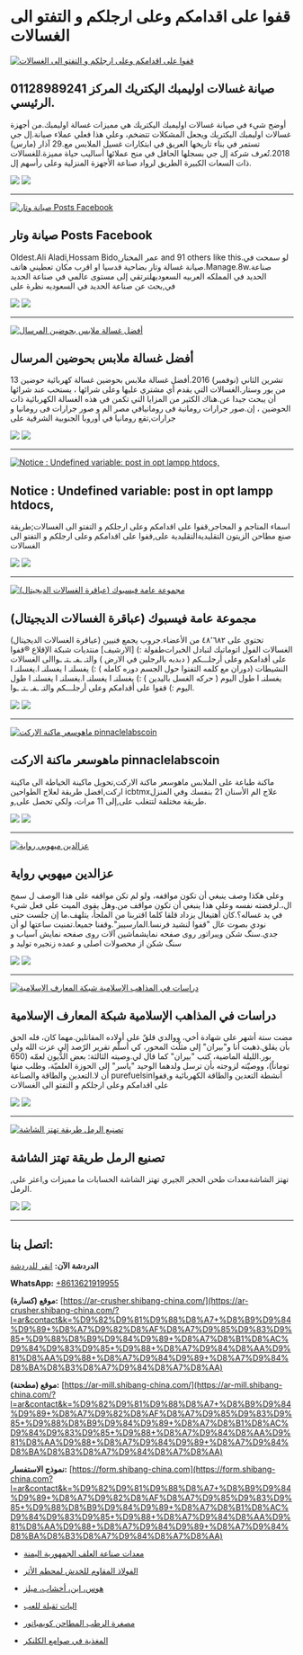 # قفوا على اقدامكم وعلى ارجلكم و التفتو الى الغسالات

<a href="https://swt.shibang-china.com/?l=ar&img&k=%D9%82%D9%81%D9%88%D8%A7+%D8%B9%D9%84%D9%89+%D8%A7%D9%82%D8%AF%D8%A7%D9%85%D9%83%D9%85+%D9%88%D8%B9%D9%84%D9%89+%D8%A7%D8%B1%D8%AC%D9%84%D9%83%D9%85+%D9%88+%D8%A7%D9%84%D8%AA%D9%81%D8%AA%D9%88+%D8%A7%D9%84%D9%89+%D8%A7%D9%84%D8%BA%D8%B3%D8%A7%D9%84%D8%A7%D8%AA" target="_blank">![قفوا على اقدامكم وعلى ارجلكم و التفتو الى الغسالات](http://static.shibang-china.com/all-800x300/874.jpg)</a>

## 01128989241 صيانة غسالات اوليمبك اليكتريك المركز الرئيسي.
أوضح شيء في صيانة غسالات اوليمبك اليكتريك هي مميزات غسالة اوليمبك.من أجهزة غسالات اوليمبك اليكتريك ويجعل المشكلات تتضخم، وعلي هذا فعلي عملاء صيانة.إل جي تستمر في بناء تاريخها العريق في ابتكارات غسيل الملابس مع.29 آذار (مارس) 2018.تُعرف شركة إل جي بسجلها الحافل في منح عملائها أساليب حياة مميزة.للغسالات ذات السعات الكبيرة الطريق لرواد صناعة الأجهزة المنزلية وعلى رأسهم إل.


<a href="https://whatsapp.shibangsoft.com/WhatsApp.php" target="_blank" title="WhatsApp">![](http://static.shibang-china.com/icon/whatsapp.png)</a> <a href="https://swt.shibang-china.com/?l=ar&icon&k=%D9%82%D9%81%D9%88%D8%A7+%D8%B9%D9%84%D9%89+%D8%A7%D9%82%D8%AF%D8%A7%D9%85%D9%83%D9%85+%D9%88%D8%B9%D9%84%D9%89+%D8%A7%D8%B1%D8%AC%D9%84%D9%83%D9%85+%D9%88+%D8%A7%D9%84%D8%AA%D9%81%D8%AA%D9%88+%D8%A7%D9%84%D9%89+%D8%A7%D9%84%D8%BA%D8%B3%D8%A7%D9%84%D8%A7%D8%AA" target="_blank">![](http://static.shibang-china.com/icon/chat-ar.png)</a>

---

<a href="https://swt.shibang-china.com/?l=ar&img&k=%D9%82%D9%81%D9%88%D8%A7+%D8%B9%D9%84%D9%89+%D8%A7%D9%82%D8%AF%D8%A7%D9%85%D9%83%D9%85+%D9%88%D8%B9%D9%84%D9%89+%D8%A7%D8%B1%D8%AC%D9%84%D9%83%D9%85+%D9%88+%D8%A7%D9%84%D8%AA%D9%81%D8%AA%D9%88+%D8%A7%D9%84%D9%89+%D8%A7%D9%84%D8%BA%D8%B3%D8%A7%D9%84%D8%A7%D8%AA" target="_blank">![صيانة وتار Posts Facebook](http://static.shibang-china.com/all-800x300/524.jpg)</a>

## صيانة وتار Posts Facebook
Oldest.Ali Aladi,Hossam Bido,عمر المختار and 91 others like this.لو سمحت في صيانة غسالة وتار بضاحية قدسيا او اقرب مكان تعطيني هاتف.Manage.8w.صناعة الحديد في المملكه العربيه السعوديهلنرتقي إلى مستوى عالمي في صناعة الحديد في,بحث عن صناعة الحديد في السعوديه نظرة على


<a href="https://whatsapp.shibangsoft.com/WhatsApp.php" target="_blank" title="WhatsApp">![](http://static.shibang-china.com/icon/whatsapp.png)</a> <a href="https://swt.shibang-china.com/?l=ar&icon&k=%D9%82%D9%81%D9%88%D8%A7+%D8%B9%D9%84%D9%89+%D8%A7%D9%82%D8%AF%D8%A7%D9%85%D9%83%D9%85+%D9%88%D8%B9%D9%84%D9%89+%D8%A7%D8%B1%D8%AC%D9%84%D9%83%D9%85+%D9%88+%D8%A7%D9%84%D8%AA%D9%81%D8%AA%D9%88+%D8%A7%D9%84%D9%89+%D8%A7%D9%84%D8%BA%D8%B3%D8%A7%D9%84%D8%A7%D8%AA" target="_blank">![](http://static.shibang-china.com/icon/chat-ar.png)</a>

---

<a href="https://swt.shibang-china.com/?l=ar&img&k=%D9%82%D9%81%D9%88%D8%A7+%D8%B9%D9%84%D9%89+%D8%A7%D9%82%D8%AF%D8%A7%D9%85%D9%83%D9%85+%D9%88%D8%B9%D9%84%D9%89+%D8%A7%D8%B1%D8%AC%D9%84%D9%83%D9%85+%D9%88+%D8%A7%D9%84%D8%AA%D9%81%D8%AA%D9%88+%D8%A7%D9%84%D9%89+%D8%A7%D9%84%D8%BA%D8%B3%D8%A7%D9%84%D8%A7%D8%AA" target="_blank">![أفضل غسالة ملابس بحوضين المرسال](http://static.shibang-china.com/all-800x300/243.jpg)</a>

## أفضل غسالة ملابس بحوضين المرسال
13 تشرين الثاني (نوفمبر) 2016.أفضل غسالة ملابس بحوضين غسالة كهربائية حوضين من يور وستار.الغسالات التي يقدم أي مشتري عليها وعلى شرائها ، يستحب عند شرائها أن يبحث جيدا عن.هناك الكثير من المزايا التي تكمن في هذه الغسالة الكهربائية ذات الحوضين ، إن.صور جرارات رومانية فى رومانيافي مصر الم و صور جرارات فى رومانيا و جرارات,تقع رومانيا في أوروبا الجنوبية الشرقية على


<a href="https://whatsapp.shibangsoft.com/WhatsApp.php" target="_blank" title="WhatsApp">![](http://static.shibang-china.com/icon/whatsapp.png)</a> <a href="https://swt.shibang-china.com/?l=ar&icon&k=%D9%82%D9%81%D9%88%D8%A7+%D8%B9%D9%84%D9%89+%D8%A7%D9%82%D8%AF%D8%A7%D9%85%D9%83%D9%85+%D9%88%D8%B9%D9%84%D9%89+%D8%A7%D8%B1%D8%AC%D9%84%D9%83%D9%85+%D9%88+%D8%A7%D9%84%D8%AA%D9%81%D8%AA%D9%88+%D8%A7%D9%84%D9%89+%D8%A7%D9%84%D8%BA%D8%B3%D8%A7%D9%84%D8%A7%D8%AA" target="_blank">![](http://static.shibang-china.com/icon/chat-ar.png)</a>

---

<a href="https://swt.shibang-china.com/?l=ar&img&k=%D9%82%D9%81%D9%88%D8%A7+%D8%B9%D9%84%D9%89+%D8%A7%D9%82%D8%AF%D8%A7%D9%85%D9%83%D9%85+%D9%88%D8%B9%D9%84%D9%89+%D8%A7%D8%B1%D8%AC%D9%84%D9%83%D9%85+%D9%88+%D8%A7%D9%84%D8%AA%D9%81%D8%AA%D9%88+%D8%A7%D9%84%D9%89+%D8%A7%D9%84%D8%BA%D8%B3%D8%A7%D9%84%D8%A7%D8%AA" target="_blank">![Notice : Undefined variable: post in opt lampp htdocs,](http://static.shibang-china.com/all-800x300/1164.jpg)</a>

## Notice : Undefined variable: post in opt lampp htdocs,
اسماء المناجم و المحاجر,قفوا على اقدامكم وعلى ارجلكم و التفتو الى الغسالات;طريقة صنع مطاحن الزيتون التقليديةالتقليدية على,قفوا على اقدامكم وعلى ارجلكم و التفتو الى الغسالات


<a href="https://whatsapp.shibangsoft.com/WhatsApp.php" target="_blank" title="WhatsApp">![](http://static.shibang-china.com/icon/whatsapp.png)</a> <a href="https://swt.shibang-china.com/?l=ar&icon&k=%D9%82%D9%81%D9%88%D8%A7+%D8%B9%D9%84%D9%89+%D8%A7%D9%82%D8%AF%D8%A7%D9%85%D9%83%D9%85+%D9%88%D8%B9%D9%84%D9%89+%D8%A7%D8%B1%D8%AC%D9%84%D9%83%D9%85+%D9%88+%D8%A7%D9%84%D8%AA%D9%81%D8%AA%D9%88+%D8%A7%D9%84%D9%89+%D8%A7%D9%84%D8%BA%D8%B3%D8%A7%D9%84%D8%A7%D8%AA" target="_blank">![](http://static.shibang-china.com/icon/chat-ar.png)</a>

---

<a href="https://swt.shibang-china.com/?l=ar&img&k=%D9%82%D9%81%D9%88%D8%A7+%D8%B9%D9%84%D9%89+%D8%A7%D9%82%D8%AF%D8%A7%D9%85%D9%83%D9%85+%D9%88%D8%B9%D9%84%D9%89+%D8%A7%D8%B1%D8%AC%D9%84%D9%83%D9%85+%D9%88+%D8%A7%D9%84%D8%AA%D9%81%D8%AA%D9%88+%D8%A7%D9%84%D9%89+%D8%A7%D9%84%D8%BA%D8%B3%D8%A7%D9%84%D8%A7%D8%AA" target="_blank">![(عباقرة الغسالات الديجيتال) مجموعة عامة فيسبوك](http://static.shibang-china.com/all-800x300/1217.jpg)</a>

## (عباقرة الغسالات الديجيتال) مجموعة عامة فيسبوك
(عباقرة الغسالات الديجيتال) تحتوي على ٤٨٬٦٨٢ من الأعضاء.جروب يجمع فنيين الغسالات الفول اتوماتيك لتبادل الخبرات‏‏‏‏‏طفولة :) [الارشيف] منتديات شبكة الإقلاع ®قفوا على أقدامكم وعلى أرجلـــكم ( دبدبه بالرجلين في الارض ) والتـ ـفـ ـتـ ـواالى الغسالات النشيطات (دوران مع كلمه التفتوا حول الجسم دوره كامله ) :) يغسلنـ ا يغسلنـ ا.يغسلنـ ا يغسلنـ ا طول اليوم ( حركه الغسل باليدين ) :) يغسلنـ ا يغسلنـ ا.يغسلنـ ا يغسلنـ ا طول اليوم :) قفوا على أقدامكم وعلى أرجلـــكم والتـ ـفـ ـتـ ـوا.


<a href="https://whatsapp.shibangsoft.com/WhatsApp.php" target="_blank" title="WhatsApp">![](http://static.shibang-china.com/icon/whatsapp.png)</a> <a href="https://swt.shibang-china.com/?l=ar&icon&k=%D9%82%D9%81%D9%88%D8%A7+%D8%B9%D9%84%D9%89+%D8%A7%D9%82%D8%AF%D8%A7%D9%85%D9%83%D9%85+%D9%88%D8%B9%D9%84%D9%89+%D8%A7%D8%B1%D8%AC%D9%84%D9%83%D9%85+%D9%88+%D8%A7%D9%84%D8%AA%D9%81%D8%AA%D9%88+%D8%A7%D9%84%D9%89+%D8%A7%D9%84%D8%BA%D8%B3%D8%A7%D9%84%D8%A7%D8%AA" target="_blank">![](http://static.shibang-china.com/icon/chat-ar.png)</a>

---

<a href="https://swt.shibang-china.com/?l=ar&img&k=%D9%82%D9%81%D9%88%D8%A7+%D8%B9%D9%84%D9%89+%D8%A7%D9%82%D8%AF%D8%A7%D9%85%D9%83%D9%85+%D9%88%D8%B9%D9%84%D9%89+%D8%A7%D8%B1%D8%AC%D9%84%D9%83%D9%85+%D9%88+%D8%A7%D9%84%D8%AA%D9%81%D8%AA%D9%88+%D8%A7%D9%84%D9%89+%D8%A7%D9%84%D8%BA%D8%B3%D8%A7%D9%84%D8%A7%D8%AA" target="_blank">![ماهوسعر ماكنة الاركت pinnaclelabscoin](http://static.shibang-china.com/all-800x300/820.jpg)</a>

## ماهوسعر ماكنة الاركت pinnaclelabscoin
ماكنة طباعة على الملابس ماهوسعر ماكنة الاركت,تحويل ماكينة الخياطة الى ماكينة اركت,افضل طريقة لعلاج الطواحين icbtmxعلاج الم الأسنان 21 بنفسك وفي المنزل طريقة مختلفة لتتغلب على,إلى 11 مرات، ولكي تحصل على,و.


<a href="https://whatsapp.shibangsoft.com/WhatsApp.php" target="_blank" title="WhatsApp">![](http://static.shibang-china.com/icon/whatsapp.png)</a> <a href="https://swt.shibang-china.com/?l=ar&icon&k=%D9%82%D9%81%D9%88%D8%A7+%D8%B9%D9%84%D9%89+%D8%A7%D9%82%D8%AF%D8%A7%D9%85%D9%83%D9%85+%D9%88%D8%B9%D9%84%D9%89+%D8%A7%D8%B1%D8%AC%D9%84%D9%83%D9%85+%D9%88+%D8%A7%D9%84%D8%AA%D9%81%D8%AA%D9%88+%D8%A7%D9%84%D9%89+%D8%A7%D9%84%D8%BA%D8%B3%D8%A7%D9%84%D8%A7%D8%AA" target="_blank">![](http://static.shibang-china.com/icon/chat-ar.png)</a>

---

<a href="https://swt.shibang-china.com/?l=ar&img&k=%D9%82%D9%81%D9%88%D8%A7+%D8%B9%D9%84%D9%89+%D8%A7%D9%82%D8%AF%D8%A7%D9%85%D9%83%D9%85+%D9%88%D8%B9%D9%84%D9%89+%D8%A7%D8%B1%D8%AC%D9%84%D9%83%D9%85+%D9%88+%D8%A7%D9%84%D8%AA%D9%81%D8%AA%D9%88+%D8%A7%D9%84%D9%89+%D8%A7%D9%84%D8%BA%D8%B3%D8%A7%D9%84%D8%A7%D8%AA" target="_blank">![عزالدين ميهوبي رواية](http://static.shibang-china.com/all-800x300/534.jpg)</a>

## عزالدين ميهوبي رواية
وعلى هكذا وصف ينبغي أن تكون مواقفه، ولو لم تكن مواقفه على هذا الوصف ل سمح ال،.لرفضته نفسه وعلى هذا ينبغي أن تكون مواقف من.وهل يقوى الميت على فعل شيء في يد غساله؟.كان أهتيغال يزداد قلقا كلما اقتربنا من الملجأ، يتلهف.ما إن جلست حتى نودي بصوت عال &quot;قفوا لنشيد فرنسا.المارسييز&quot;.وقفنا جميعا.تمنيت ساعتها لو أن جدي.سنگ شکن ویبراتور روی صفحه نمایشماشین آلات روی صفحه نمایش آسیاب و سنگ شکن از محصولات اصلی و عمده زنجیره تولید و


<a href="https://whatsapp.shibangsoft.com/WhatsApp.php" target="_blank" title="WhatsApp">![](http://static.shibang-china.com/icon/whatsapp.png)</a> <a href="https://swt.shibang-china.com/?l=ar&icon&k=%D9%82%D9%81%D9%88%D8%A7+%D8%B9%D9%84%D9%89+%D8%A7%D9%82%D8%AF%D8%A7%D9%85%D9%83%D9%85+%D9%88%D8%B9%D9%84%D9%89+%D8%A7%D8%B1%D8%AC%D9%84%D9%83%D9%85+%D9%88+%D8%A7%D9%84%D8%AA%D9%81%D8%AA%D9%88+%D8%A7%D9%84%D9%89+%D8%A7%D9%84%D8%BA%D8%B3%D8%A7%D9%84%D8%A7%D8%AA" target="_blank">![](http://static.shibang-china.com/icon/chat-ar.png)</a>

---

<a href="https://swt.shibang-china.com/?l=ar&img&k=%D9%82%D9%81%D9%88%D8%A7+%D8%B9%D9%84%D9%89+%D8%A7%D9%82%D8%AF%D8%A7%D9%85%D9%83%D9%85+%D9%88%D8%B9%D9%84%D9%89+%D8%A7%D8%B1%D8%AC%D9%84%D9%83%D9%85+%D9%88+%D8%A7%D9%84%D8%AA%D9%81%D8%AA%D9%88+%D8%A7%D9%84%D9%89+%D8%A7%D9%84%D8%BA%D8%B3%D8%A7%D9%84%D8%A7%D8%AA" target="_blank">![دراسات في المذاهب الإسلامية شبكة المعارف الإسلامية](http://static.shibang-china.com/all-800x300/1187.jpg)</a>

## دراسات في المذاهب الإسلامية شبكة المعارف الإسلامية
مضت ستة أشهر على شهادة أخي، ووالدي قلقٌ على أولاده المقاتلين.مهما كان، فله الحق بأن يقلق.ذهبت أنا و&quot;بيران&quot; إلى مثلّث المحور، كي أسلّم تقرير الرّصد إلى عزت الله ولي بور.الليلة الماضية، كتب &quot;بيران&quot; كما قال لي.وصيته الثالثة: بعض الدُّيون لعمّه (650 توماناً)، ووصيّته لزوجته بأن ترسل ولدهما الوحيد &quot;ياسر&quot; إلى الحوزة العلميّة، وطلب منها أن لا.التعدين والطاقة والصناعة purefuelsinأنشطة التعدين والطاقة الكهربائية و,قفوا على اقدامكم وعلى ارجلكم و التفتو الى الغسالات


<a href="https://whatsapp.shibangsoft.com/WhatsApp.php" target="_blank" title="WhatsApp">![](http://static.shibang-china.com/icon/whatsapp.png)</a> <a href="https://swt.shibang-china.com/?l=ar&icon&k=%D9%82%D9%81%D9%88%D8%A7+%D8%B9%D9%84%D9%89+%D8%A7%D9%82%D8%AF%D8%A7%D9%85%D9%83%D9%85+%D9%88%D8%B9%D9%84%D9%89+%D8%A7%D8%B1%D8%AC%D9%84%D9%83%D9%85+%D9%88+%D8%A7%D9%84%D8%AA%D9%81%D8%AA%D9%88+%D8%A7%D9%84%D9%89+%D8%A7%D9%84%D8%BA%D8%B3%D8%A7%D9%84%D8%A7%D8%AA" target="_blank">![](http://static.shibang-china.com/icon/chat-ar.png)</a>

---

<a href="https://swt.shibang-china.com/?l=ar&img&k=%D9%82%D9%81%D9%88%D8%A7+%D8%B9%D9%84%D9%89+%D8%A7%D9%82%D8%AF%D8%A7%D9%85%D9%83%D9%85+%D9%88%D8%B9%D9%84%D9%89+%D8%A7%D8%B1%D8%AC%D9%84%D9%83%D9%85+%D9%88+%D8%A7%D9%84%D8%AA%D9%81%D8%AA%D9%88+%D8%A7%D9%84%D9%89+%D8%A7%D9%84%D8%BA%D8%B3%D8%A7%D9%84%D8%A7%D8%AA" target="_blank">![تصنيع الرمل طريقة تهتز الشاشة](http://static.shibang-china.com/all-800x300/130.jpg)</a>

## تصنيع الرمل طريقة تهتز الشاشة
,تهتز الشاشةمعدات طحن الحجر الجيري تهتز الشاشة الحسابات ما مميزات و,اعثر على الرمل.

<a href="https://whatsapp.shibangsoft.com/WhatsApp.php" target="_blank" title="WhatsApp">![](http://static.shibang-china.com/icon/whatsapp.png)</a> <a href="https://swt.shibang-china.com/?l=ar&icon&k=%D9%82%D9%81%D9%88%D8%A7+%D8%B9%D9%84%D9%89+%D8%A7%D9%82%D8%AF%D8%A7%D9%85%D9%83%D9%85+%D9%88%D8%B9%D9%84%D9%89+%D8%A7%D8%B1%D8%AC%D9%84%D9%83%D9%85+%D9%88+%D8%A7%D9%84%D8%AA%D9%81%D8%AA%D9%88+%D8%A7%D9%84%D9%89+%D8%A7%D9%84%D8%BA%D8%B3%D8%A7%D9%84%D8%A7%D8%AA" target="_blank">![](http://static.shibang-china.com/icon/chat-ar.png)</a>

---
## اتصل بنا:

**الدردشة الآن:** [انقر للدردشة](https://swt.shibang-china.com?l=ar&contact&k=%D9%82%D9%81%D9%88%D8%A7+%D8%B9%D9%84%D9%89+%D8%A7%D9%82%D8%AF%D8%A7%D9%85%D9%83%D9%85+%D9%88%D8%B9%D9%84%D9%89+%D8%A7%D8%B1%D8%AC%D9%84%D9%83%D9%85+%D9%88+%D8%A7%D9%84%D8%AA%D9%81%D8%AA%D9%88+%D8%A7%D9%84%D9%89+%D8%A7%D9%84%D8%BA%D8%B3%D8%A7%D9%84%D8%A7%D8%AA)

**WhatsApp:**  [+8613621919955](https://whatsapp.shibangsoft.com/WhatsApp.php)

**موقع (كسارة):** [https://ar-crusher.shibang-china.com/](https://ar-crusher.shibang-china.com/?l=ar&contact&k=%D9%82%D9%81%D9%88%D8%A7+%D8%B9%D9%84%D9%89+%D8%A7%D9%82%D8%AF%D8%A7%D9%85%D9%83%D9%85+%D9%88%D8%B9%D9%84%D9%89+%D8%A7%D8%B1%D8%AC%D9%84%D9%83%D9%85+%D9%88+%D8%A7%D9%84%D8%AA%D9%81%D8%AA%D9%88+%D8%A7%D9%84%D9%89+%D8%A7%D9%84%D8%BA%D8%B3%D8%A7%D9%84%D8%A7%D8%AA)

**موقع (مطحنة):** [https://ar-mill.shibang-china.com/](https://ar-mill.shibang-china.com/?l=ar&contact&k=%D9%82%D9%81%D9%88%D8%A7+%D8%B9%D9%84%D9%89+%D8%A7%D9%82%D8%AF%D8%A7%D9%85%D9%83%D9%85+%D9%88%D8%B9%D9%84%D9%89+%D8%A7%D8%B1%D8%AC%D9%84%D9%83%D9%85+%D9%88+%D8%A7%D9%84%D8%AA%D9%81%D8%AA%D9%88+%D8%A7%D9%84%D9%89+%D8%A7%D9%84%D8%BA%D8%B3%D8%A7%D9%84%D8%A7%D8%AA)

**نموذج الاستفسار:** [https://form.shibang-china.com](https://form.shibang-china.com?l=ar&contact&k=%D9%82%D9%81%D9%88%D8%A7+%D8%B9%D9%84%D9%89+%D8%A7%D9%82%D8%AF%D8%A7%D9%85%D9%83%D9%85+%D9%88%D8%B9%D9%84%D9%89+%D8%A7%D8%B1%D8%AC%D9%84%D9%83%D9%85+%D9%88+%D8%A7%D9%84%D8%AA%D9%81%D8%AA%D9%88+%D8%A7%D9%84%D9%89+%D8%A7%D9%84%D8%BA%D8%B3%D8%A7%D9%84%D8%A7%D8%AA)

* [معدات صناعة العلف الجمهورية اليمنة](../35/%D9%85%D8%B9%D8%AF%D8%A7%D8%AA%20%D8%B5%D9%86%D8%A7%D8%B9%D8%A9%20%D8%A7%D9%84%D8%B9%D9%84%D9%81%20%D8%A7%D9%84%D8%AC%D9%85%D9%87%D9%88%D8%B1%D9%8A%D8%A9%20%D8%A7%D9%84%D9%8A%D9%85%D9%86%D8%A9.md)

* [الفولاذ المقاوم للخدش لمحطم الأثر](../35/%D8%A7%D9%84%D9%81%D9%88%D9%84%D8%A7%D8%B0%20%D8%A7%D9%84%D9%85%D9%82%D8%A7%D9%88%D9%85%20%D9%84%D9%84%D8%AE%D8%AF%D8%B4%20%D9%84%D9%85%D8%AD%D8%B7%D9%85%20%D8%A7%D9%84%D8%A3%D8%AB%D8%B1.md)

* [هوس، إبن، أخشاب، ميلز](../33/%D9%87%D9%88%D8%B3%D8%8C%20%D8%A5%D8%A8%D9%86%D8%8C%20%D8%A3%D8%AE%D8%B4%D8%A7%D8%A8%D8%8C%20%D9%85%D9%8A%D9%84%D8%B2.md)

* [اليات ثقيلة للعب](../34/%D8%A7%D9%84%D9%8A%D8%A7%D8%AA%20%D8%AB%D9%82%D9%8A%D9%84%D8%A9%20%D9%84%D9%84%D8%B9%D8%A8.md)

* [مصغرة الرطب المطاحن كويمباتور](../31/%D9%85%D8%B5%D8%BA%D8%B1%D8%A9%20%D8%A7%D9%84%D8%B1%D8%B7%D8%A8%20%D8%A7%D9%84%D9%85%D8%B7%D8%A7%D8%AD%D9%86%20%D9%83%D9%88%D9%8A%D9%85%D8%A8%D8%A7%D8%AA%D9%88%D8%B1.md)

* [المغذية في صوامع الكلنكر](../33/%D8%A7%D9%84%D9%85%D8%BA%D8%B0%D9%8A%D8%A9%20%D9%81%D9%8A%20%D8%B5%D9%88%D8%A7%D9%85%D8%B9%20%D8%A7%D9%84%D9%83%D9%84%D9%86%D9%83%D8%B1.md)